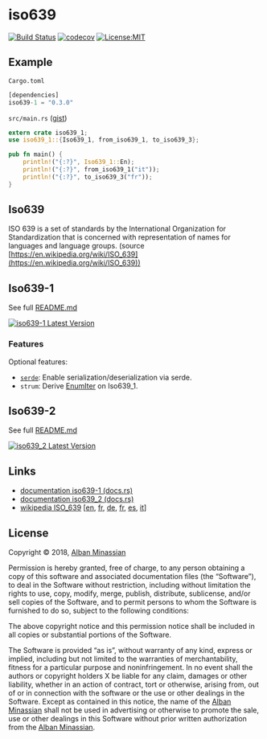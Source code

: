 # iso639

[![Build Status](https://travis-ci.org/AlbanMinassian/iso639.svg?branch=master)](https://travis-ci.org/AlbanMinassian/iso639)
[![codecov](https://codecov.io/gh/AlbanMinassian/iso639/branch/master/graph/badge.svg)](https://codecov.io/gh/AlbanMinassian/iso639)
[![License:MIT](https://img.shields.io/badge/License-MIT-yellow.svg)](https://opensource.org/licenses/MIT)

## Example

`Cargo.toml`

```rust
[dependencies]
iso639-1 = "0.3.0"
```

`src/main.rs` ([gist](https://gist.github.com/AlbanMinassian/320cd39edd5a7a553f2df157e9cc35b1))

```rust
extern crate iso639_1;
use iso639_1::{Iso639_1, from_iso639_1, to_iso639_3};

pub fn main() {
    println!("{:?}", Iso639_1::En);
    println!("{:?}", from_iso639_1("it"));
    println!("{:?}", to_iso639_3("fr"));
}
```

## Iso639

ISO 639 is a set of standards by the International Organization for Standardization that is concerned with representation of names for languages and language groups. (source [https://en.wikipedia.org/wiki/ISO_639](https://en.wikipedia.org/wiki/ISO_639))

## Iso639-1

See full [README.md](./iso639-1/README.md)

[![iso639-1 Latest Version](https://img.shields.io/crates/v/iso639-1.svg)](https://crates.io/crates/iso639-1)

### Features

Optional features:

- [`serde`](https://github.com/serde-rs/serde): Enable serialization/deserialization via serde.
- `strum`: Derive [EnumIter](https://docs.rs/strum_macros/0.24.0/strum_macros/derive.EnumIter.html) on Iso639_1.

## Iso639-2

See full [README.md](./iso639-2/README.md)

[![iso639_2 Latest Version](https://img.shields.io/crates/v/iso639_2.svg)](https://crates.io/crates/iso639_2)

## Links

- [documentation iso639-1 (docs.rs)](https://docs.rs/iso639-1)
- [documentation iso639_2 (docs.rs)](https://docs.rs/iso639_2)
- [wikipedia ISO_639](https://en.wikipedia.org/wiki/ISO_639) [[en](https://en.wikipedia.org/wiki/ISO_639), [fr](https://fr.wikipedia.org/wiki/ISO_639), [de](https://de.wikipedia.org/wiki/ISO_639), [fr](https://fr.wikipedia.org/wiki/ISO_639), [es](https://es.wikipedia.org/wiki/ISO_639), [it](https://it.wikipedia.org/wiki/ISO_639)]

## License

Copyright © 2018, [Alban Minassian](https://github.com/AlbanMinassian)

Permission is hereby granted, free of charge, to any person obtaining a copy of this software and associated documentation files (the “Software”), to deal in the Software without restriction, including without limitation the rights to use, copy, modify, merge, publish, distribute, sublicense, and/or sell copies of the Software, and to permit persons to whom the Software is furnished to do so, subject to the following conditions:

The above copyright notice and this permission notice shall be included in all copies or substantial portions of the Software.

The Software is provided “as is”, without warranty of any kind, express or implied, including but not limited to the warranties of merchantability, fitness for a particular purpose and noninfringement. In no event shall the authors or copyright holders X be liable for any claim, damages or other liability, whether in an action of contract, tort or otherwise, arising from, out of or in connection with the software or the use or other dealings in the Software.
Except as contained in this notice, the name of the [Alban Minassian](https://github.com/AlbanMinassian) shall not be used in advertising or otherwise to promote the sale, use or other dealings in this Software without prior written authorization from the [Alban Minassian](https://github.com/AlbanMinassian).
